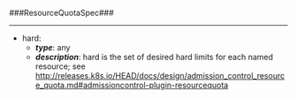 ###ResourceQuotaSpec###

---
* hard: 
  * **_type_**: any
  * **_description_**: hard is the set of desired hard limits for each named resource; see http://releases.k8s.io/HEAD/docs/design/admission_control_resource_quota.md#admissioncontrol-plugin-resourcequota
